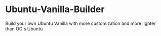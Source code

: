 # Ubuntu-Vanilla-Builder
Build your own Ubuntu Vanilla with more customization and more lighter than OG's Ubuntu
